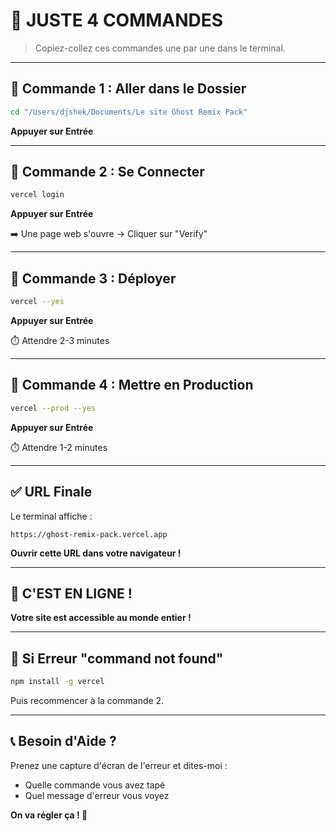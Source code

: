 # 🎯 JUSTE 4 COMMANDES

> Copiez-collez ces commandes une par une dans le terminal.

---

## 📍 Commande 1 : Aller dans le Dossier

```bash
cd "/Users/djshek/Documents/Le site Ghost Remix Pack"
```

**Appuyer sur Entrée**

---

## 📍 Commande 2 : Se Connecter

```bash
vercel login
```

**Appuyer sur Entrée**

➡️ Une page web s'ouvre → Cliquer sur "Verify"

---

## 📍 Commande 3 : Déployer

```bash
vercel --yes
```

**Appuyer sur Entrée**

⏱️ Attendre 2-3 minutes

---

## 📍 Commande 4 : Mettre en Production

```bash
vercel --prod --yes
```

**Appuyer sur Entrée**

⏱️ Attendre 1-2 minutes

---

## ✅ URL Finale

Le terminal affiche :
```
https://ghost-remix-pack.vercel.app
```

**Ouvrir cette URL dans votre navigateur !**

---

## 🎉 C'EST EN LIGNE !

**Votre site est accessible au monde entier !**

---

## 🔴 Si Erreur "command not found"

```bash
npm install -g vercel
```

Puis recommencer à la commande 2.

---

## 📞 Besoin d'Aide ?

Prenez une capture d'écran de l'erreur et dites-moi :
- Quelle commande vous avez tapé
- Quel message d'erreur vous voyez

**On va régler ça ! 💪**
